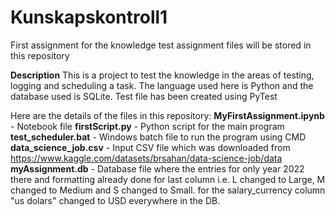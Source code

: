 # Kunskapskontroll1
First assignment for the knowledge test assignment files will be stored in this repository

**Description**
This is a project to test the knowledge in the areas of testing, logging and scheduling a task. The language used here is Python and the database used is SQLite. Test file has been created using PyTest

Here are the details of the files in this repository:
**MyFirstAssignment.ipynb** - Notebook file
**firstScript.py** - Python script for the main program
**test_scheduler.bat** - Windows batch file to run the program using CMD
**data_science_job.csv** - Input CSV file which was downloaded from https://www.kaggle.com/datasets/brsahan/data-science-job/data
**myAssignment.db** - Database file where the entries for only year 2022 there and formatting already done for last column i.e. L changed to Large, M changed to Medium and S changed to Small. for the salary_currency column "us dolars" changed to USD everywhere in the DB. 
